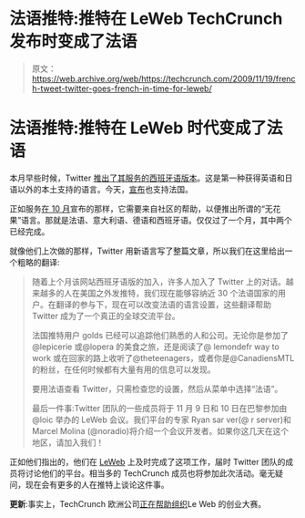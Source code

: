 # 法语推特:推特在 LeWeb TechCrunch 发布时变成了法语

> 原文：<https://web.archive.org/web/https://techcrunch.com/2009/11/19/french-tweet-twitter-goes-french-in-time-for-leweb/>

# 法语推特:推特在 LeWeb 时代变成了法语

本月早些时候，Twitter [推出了其服务的西班牙语版本](https://web.archive.org/web/20230203121426/https://techcrunch.com/2009/11/03/twitter-now-officially-en-espanol/)。这是第一种获得英语和日语以外的本土支持的语言。今天，[宣布](https://web.archive.org/web/20230203121426/http://blog.twitter.com/2009/11/nouvelle-saveur-twitter-en-francais.html)也支持法国。

正如服务[在 10 月](https://web.archive.org/web/20230203121426/https://techcrunch.com/2009/10/08/twitter-needs-you-to-translate-its-figs/)宣布的那样，它需要来自社区的帮助，以便推出所谓的“无花果”语言。那就是法语、意大利语、德语和西班牙语。仅仅过了一个月，其中两个已经完成。

就像他们上次做的那样，Twitter 用新语言写了整篇文章，所以我们在这里给出一个粗略的翻译:

> 随着上个月该网站西班牙语版的加入，许多人加入了 Twitter 上的对话。越来越多的人在美国之外发推特，我们现在能够容纳近 30 个法语国家的用户。在翻译的参与下，现在可以改变法语的语言设置，这些翻译帮助 Twitter 成为了一个真正的全球交流平台。
> 
> 法国推特用户 golds 已经可以追踪他们熟悉的人和公司。无论你是参加了@lepicerie 或@lopera 的美食之旅，还是阅读了@ lemondefr way to work 或在回家的路上收听了@theteenagers，或者你是@CanadiensMTL 的粉丝，在任何时候都有大量有用的信息可以发现。
> 
> 要用法语查看 Twitter，只需检查您的设置，然后从菜单中选择“法语”。
> 
> 最后一件事:Twitter 团队的一些成员将于 11 月 9 日和 10 日在巴黎参加由@loic 举办的 LeWeb 会议。我们平台的专家 Ryan sar ver(@ r server)和 Marcel Molina (@noradio)将介绍一个会议开发者。如果你这几天在这个地区，请加入我们！

正如他们指出的，他们在 [LeWeb](https://web.archive.org/web/20230203121426/http://www.leweb.net/) 上及时完成了这项工作，届时 Twitter 团队的成员将讨论他们的平台。相当多的 TechCrunch 成员也将参加此次活动。毫无疑问，现在会有更多的人在推特上谈论这件事。

**更新**:事实上，TechCrunch 欧洲公司[正在帮助组织](https://web.archive.org/web/20230203121426/http://eu.beta.techcrunch.com/2009/10/01/leweb-startup-competition-to-be-organized-in-partnership-with-techcrunch-europe/)Le Web 的创业大赛。